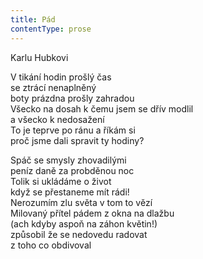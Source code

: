 ```yaml
---
title: Pád
contentType: prose
---
```


<section>

Karlu Hubkovi

V tikání hodin prošlý čas  
se ztrácí nenaplněný  
boty prázdna prošly zahradou  
Všecko na dosah k čemu jsem se dřív modlil  
a všecko k nedosažení  
To je teprve po ránu a říkám si  
proč jsme dali spravit ty hodiny?

Spáč se smysly zhovadilými  
peníz daně za probděnou noc  
Tolik si ukládáme o život  
když se přestaneme mít rádi!  
Nerozumím zlu světa v tom to vězí  
Milovaný přítel pádem z okna na dlažbu  
(ach kdyby aspoň na záhon květin!)  
způsobil že se nedovedu radovat  
z toho co obdivoval

</section>
